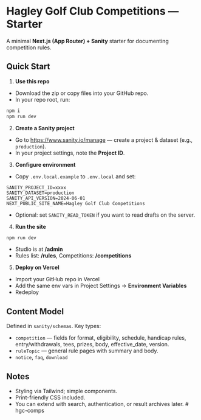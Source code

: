 # Hagley Golf Club Competitions — Starter

A minimal **Next.js (App Router) + Sanity** starter for documenting competition rules.

## Quick Start

1) **Use this repo**
- Download the zip or copy files into your GitHub repo.
- In your repo root, run:
```bash
npm i
npm run dev
```
2) **Create a Sanity project**
- Go to https://www.sanity.io/manage — create a project & dataset (e.g., `production`).
- In your project settings, note the **Project ID**.

3) **Configure environment**
- Copy `.env.local.example` to `.env.local` and set:
```
SANITY_PROJECT_ID=xxxx
SANITY_DATASET=production
SANITY_API_VERSION=2024-06-01
NEXT_PUBLIC_SITE_NAME=Hagley Golf Club Competitions
```
- Optional: set `SANITY_READ_TOKEN` if you want to read drafts on the server.

4) **Run the site**
```bash
npm run dev
```
- Studio is at **/admin**
- Rules list: **/rules**, Competitions: **/competitions**

5) **Deploy on Vercel**
- Import your GitHub repo in Vercel
- Add the same env vars in Project Settings → **Environment Variables**
- Redeploy

## Content Model
Defined in `sanity/schemas`. Key types:
- `competition` — fields for format, eligibility, schedule, handicap rules, entry/withdrawals, tees, prizes, body, effective_date, version.
- `ruleTopic` — general rule pages with summary and body.
- `notice`, `faq`, `download`

## Notes
- Styling via Tailwind; simple components.
- Print-friendly CSS included.
- You can extend with search, authentication, or result archives later.
#   h g c - c o m p s  
 